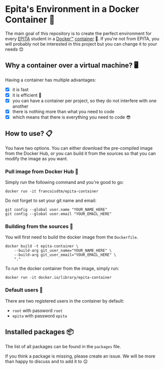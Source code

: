 # Epita's Environment in a Docker Container 🐳

The main goal of this repository is to create the perfect environment for every [EPITA](https://www.epita.fr) student in a [Docker™](https://www.docker.com) [container](https://www.docker.com/resources/what-container) 🤯. If you're not from EPITA, you will probably not be interested in this project but you can change it to your needs 😊

## Why a container over a virtual machine? 🖥

Having a container has multiple advantages:
- [x] it is fast
- [x] it is efficient 🚀
- [x] you can have a container per project, so they do not interfere with one another
- [x] there is nothing more than what you need to code
- [x] which means that there is everything you need to code 😎

## How to use? 📋

You have two options. You can either download the pre-compiled image from the Docker Hub, or you can build it from the sources so that you can modify the image as you want.

### Pull image from Docker Hub 🐳

Simply run the following command and you're good to go:

    docker run -it francoisdtm/epita-container

Do not forget to set your git name and email:

    git config --global user.name "YOUR_NAME_HERE"
    git config --global user.email "YOUR_EMAIL_HERE"

### Building from the sources 📝

You will first need to build the docker image from the `Dockerfile`.

    docker build -t epita-container \
        --build-arg git_user_name="YOUR_NAME_HERE" \
        --build-arg git_user_email="YOUR_EMAIL_HERE" \
        "."

To run the docker container from the image, simply run:

    docker run -it docker.io/library/epita-container

### Default users 👬

There are two registered users in the container by default:

- `root` with password `root`
- `epita` with password `epita`

## Installed packages 📦

The list of all packages can be found in the `packages` file.

If you think a package is missing, please create an issue. We will be more than happy to discuss and to add it to 😉